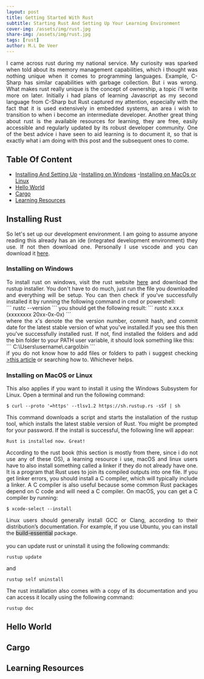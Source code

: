 ```yaml
---
layout: post
title: Getting Started With Rust
subtitle: Starting Rust And Setting Up Your Learning Environment
cover-img: /assets/img/rust.jpg
share-img: /assets/img/rust.jpg
tags: [rust]
author: M.L De Veer
---
```


<div align="justify">I came across rust during my national service. My curiosity was sparked when told about its memory management capabilities, which i thought was nothing unique when it comes to programming languages. Example, C-Sharp has similar capabilities with garbage collection. But i was wrong. What makes rust really unique is the concept of ownership, a topic i'll write more on later. Initially i had plans of learning Javascript as my second language from C-Sharp but Rust captured my attention, especially with the fact that it is used extensively in embedded systems, an area i wish to transition to when i become an intermediate developer. Another great thing about rust is the available resources for learning, they are free, easily accessible and regularly updated by its robust developer community. One of the best advice i have seen to aid learning is to document it, so that is exactly what i am doing with this post and the subsequent ones to come.</div>

## Table Of Content

- [Installing And Setting Up](#installing-rust)
    -[Installing on Windows](#installing-rust-windows)
    -[Installing on MacOs or Linux](#installing-rust-macos-or-linux)
- [Hello World](#helloworld)
- [Cargo](#cargo)
- [Learning Resources](#learning-resources)

<a href="installing-rust"></a>
## Installing Rust

<div align="justify">So let's set up our development environment. I am going to assume anyone reading this already has an ide (integrated development environment) they use. If not then download one. Personally I use vscode and you can download it <a href="https://code.visualstudio.com/download" target="_blank">here</a>.</div>


<a href="installing-rust-windows"></a>
### Installing on Windows

<div align="justify">To install rust on windows, visit the rust website <a href="https://www.rust-lang.org/tools/install" target="_blank">here</a> and download the rustup installer. You don't have to do much, just run the file you downloaded and everything will be setup. You can then check if you've successfully installed it by running the following command in cmd or powershell:</div>
```
rustc --version
```
you should get the following result:
```
rustc x.xx.x (xxxxxxxx 20xx-0x-0x)
```
<div align="justify">where the x's denote the the version number, commit hash, and commit date for the latest stable version of what you've installed.If you see this then you've successfully installed rust. If not, find installed the folders and add the bin folder to your PATH user variable, it should look something like this:</div>
```
C:\Users\username\.cargo\bin
```
<div align="justify">if you do not know how to add files or folders to path i suggest checking <a href="https://www.architectryan.com/2018/03/17/add-to-the-path-on-windows-10/" target="_blank">>this article</a> or searching how to. Whichever helps.</div>


<a href="installing-rust-macos-or-linux"></a>
### Installing on MacOS or Linux

<div align="justify">This also applies if you want to install it using the Windows Subsystem for Linux. Open a terminal and run the following command:</div>

```
$ curl --proto '=https' --tlsv1.2 https://sh.rustup.rs -sSf | sh
```

<div align="justify">This command downloads a script and starts the installation of the rustup tool, which installs the latest stable version of Rust. You might be prompted for your password. If the install is successful, the following line will appear:</div>

```
Rust is installed now. Great!
```

<div align="justify">According to the rust book (this section is mostly from there, since i do not use any of these OS), a learning resource i use, macOS and linux users have to also install something called a linker if they do not already have one. It is a program that Rust uses to join its compiled outputs into one file. If you get linker errors, you should install a C compiler, which will typically include a linker. A C compiler is also useful because some common Rust packages depend on C code and will need a C compiler. On macOS, you can get a C compiler by running:</div>

```
$ xcode-select --install
```

<div align="justify">Linux users should generally install GCC or Clang, according to their distribution’s documentation. For example, if you use Ubuntu, you can install the <span style="background-color: #d3d3d3">build-essential</span> package.</div>
<br>
<div align="justify">you can update rust or uninstall it using the following commands:</div>

```
rustup update
```

and 

```
rustup self uninstall
```

<div align="justify">The rust installation also comes with a copy of its documentation and  you can access it locally using the following command:</div>

```
rustup doc
```

<a href="helloworld"></a>
## Hello World

<a href="cargo"></a>
## Cargo

<a href="learning-resources"></a>
## Learning Resources

